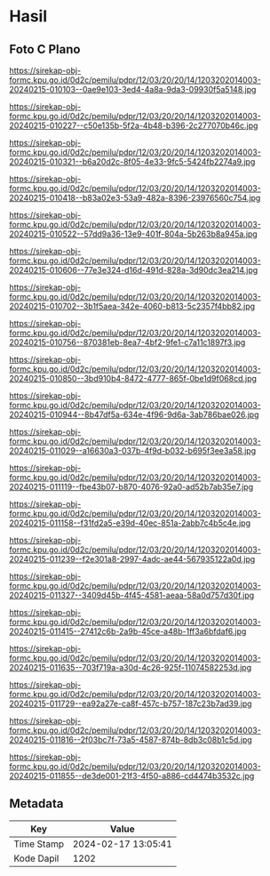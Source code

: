 # Hasil

## Foto C Plano

https://sirekap-obj-formc.kpu.go.id/0d2c/pemilu/pdpr/12/03/20/20/14/1203202014003-20240215-010103--0ae9e103-3ed4-4a8a-9da3-09930f5a5148.jpg

https://sirekap-obj-formc.kpu.go.id/0d2c/pemilu/pdpr/12/03/20/20/14/1203202014003-20240215-010227--c50e135b-5f2a-4b48-b396-2c277070b46c.jpg

https://sirekap-obj-formc.kpu.go.id/0d2c/pemilu/pdpr/12/03/20/20/14/1203202014003-20240215-010321--b6a20d2c-8f05-4e33-9fc5-5424fb2274a9.jpg

https://sirekap-obj-formc.kpu.go.id/0d2c/pemilu/pdpr/12/03/20/20/14/1203202014003-20240215-010418--b83a02e3-53a9-482a-8396-23976560c754.jpg

https://sirekap-obj-formc.kpu.go.id/0d2c/pemilu/pdpr/12/03/20/20/14/1203202014003-20240215-010522--57dd9a36-13e9-401f-804a-5b263b8a945a.jpg

https://sirekap-obj-formc.kpu.go.id/0d2c/pemilu/pdpr/12/03/20/20/14/1203202014003-20240215-010606--77e3e324-d16d-491d-828a-3d90dc3ea214.jpg

https://sirekap-obj-formc.kpu.go.id/0d2c/pemilu/pdpr/12/03/20/20/14/1203202014003-20240215-010702--3b1f5aea-342e-4060-b813-5c2357f4bb82.jpg

https://sirekap-obj-formc.kpu.go.id/0d2c/pemilu/pdpr/12/03/20/20/14/1203202014003-20240215-010756--870381eb-8ea7-4bf2-9fe1-c7a11c1897f3.jpg

https://sirekap-obj-formc.kpu.go.id/0d2c/pemilu/pdpr/12/03/20/20/14/1203202014003-20240215-010850--3bd910b4-8472-4777-865f-0be1d9f068cd.jpg

https://sirekap-obj-formc.kpu.go.id/0d2c/pemilu/pdpr/12/03/20/20/14/1203202014003-20240215-010944--8b47df5a-634e-4f96-9d6a-3ab786bae026.jpg

https://sirekap-obj-formc.kpu.go.id/0d2c/pemilu/pdpr/12/03/20/20/14/1203202014003-20240215-011029--a16630a3-037b-4f9d-b032-b695f3ee3a58.jpg

https://sirekap-obj-formc.kpu.go.id/0d2c/pemilu/pdpr/12/03/20/20/14/1203202014003-20240215-011119--fbe43b07-b870-4076-92a0-ad52b7ab35e7.jpg

https://sirekap-obj-formc.kpu.go.id/0d2c/pemilu/pdpr/12/03/20/20/14/1203202014003-20240215-011158--f31fd2a5-e39d-40ec-851a-2abb7c4b5c4e.jpg

https://sirekap-obj-formc.kpu.go.id/0d2c/pemilu/pdpr/12/03/20/20/14/1203202014003-20240215-011239--f2e301a8-2997-4adc-ae44-567935122a0d.jpg

https://sirekap-obj-formc.kpu.go.id/0d2c/pemilu/pdpr/12/03/20/20/14/1203202014003-20240215-011327--3409d45b-4f45-4581-aeaa-58a0d757d30f.jpg

https://sirekap-obj-formc.kpu.go.id/0d2c/pemilu/pdpr/12/03/20/20/14/1203202014003-20240215-011415--27412c6b-2a9b-45ce-a48b-1ff3a6bfdaf6.jpg

https://sirekap-obj-formc.kpu.go.id/0d2c/pemilu/pdpr/12/03/20/20/14/1203202014003-20240215-011635--703f719a-a30d-4c26-925f-11074582253d.jpg

https://sirekap-obj-formc.kpu.go.id/0d2c/pemilu/pdpr/12/03/20/20/14/1203202014003-20240215-011729--ea92a27e-ca8f-457c-b757-187c23b7ad39.jpg

https://sirekap-obj-formc.kpu.go.id/0d2c/pemilu/pdpr/12/03/20/20/14/1203202014003-20240215-011816--2f03bc7f-73a5-4587-874b-8db3c08b1c5d.jpg

https://sirekap-obj-formc.kpu.go.id/0d2c/pemilu/pdpr/12/03/20/20/14/1203202014003-20240215-011855--de3de001-21f3-4f50-a886-cd4474b3532c.jpg


## Metadata

| Key        | Value               |
| ---------- | ------------------- |
| Time Stamp | 2024-02-17 13:05:41 |
| Kode Dapil | 1202                |



